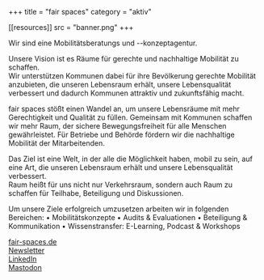 +++
title = "fair spaces"
category = "aktiv"

[[resources]]
src = "banner.png"
+++

Wir sind eine Mobilitätsberatungs und --konzeptagentur.

Unsere Vision ist es Räume für gerechte und nachhaltige Mobilität zu
schaffen.  
Wir unterstützen Kommunen dabei für ihre Bevölkerung gerechte Mobilität
anzubieten, die unseren Lebensraum erhält, unsere Lebensqualität
verbessert und dadurch Kommunen attraktiv und zukunftsfähig macht.

fair spaces stößt einen Wandel an, um unsere Lebensräume mit mehr
Gerechtigkeit und Qualität zu füllen. Gemeinsam mit Kommunen schaffen
wir mehr Raum, der sichere Bewegungsfreiheit für alle Menschen
gewährleistet. Für Betriebe und Behörde fördern wir die nachhaltige
Mobilität der Mitarbeitenden.

Das Ziel ist eine Welt, in der alle die Möglichkeit haben, mobil zu
sein, auf eine Art, die unseren Lebensraum erhält und unsere
Lebensqualität verbessert.  
Raum heißt für uns nicht nur Verkehrsraum, sondern auch Raum zu schaffen
für Teilhabe, Beteiligung und Diskussionen.

Um unsere Ziele erfolgreich umzusetzen arbeiten wir in folgenden
Bereichen:
• Mobilitätskonzepte
• Audits & Evaluationen
• Beteiligung & Kommunikation
• Wissenstransfer: E-Learning, Podcast & Workshops

[fair-spaces.de](https://fair-spaces.de/)  
[Newsletter](https://21c51c7f.sibforms.com/serve/MUIEAHuh6miTq0GO1V_8Ay2nd6P7HKSjqA6AZVOJQ9Pvn9haLJEQJJFhn1bwgiHgvQ6rdGcwIM0FxHYn1AzNPe8tE8U8T5GJ5xdHrg4wjk-onMVs-E93Jdp3ZLKYsAqofdhAXw-JHHHtOskXZhSiLvHpvRWwDaXLLa-WNsqm4RKCcyQ8Ky3jMUrLbclkxSCPcdfgUGm0v3M2s0DR)  
[LinkedIn](https://www.linkedin.com/company/fairspaces/)  
[Mastodon](https://mstdn.social/@FairSpaces)

